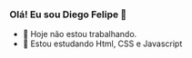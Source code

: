 ### Olá! Eu sou Diego Felipe 👋

<!--
**diegof856/diegof856** is a ✨ _special_ ✨ repository because its `README.md` (this file) appears on your GitHub profile.-->


- 🔭 Hoje não estou trabalhando.
- 🌱 Estou estudando Html, CSS e Javascript
 ##


